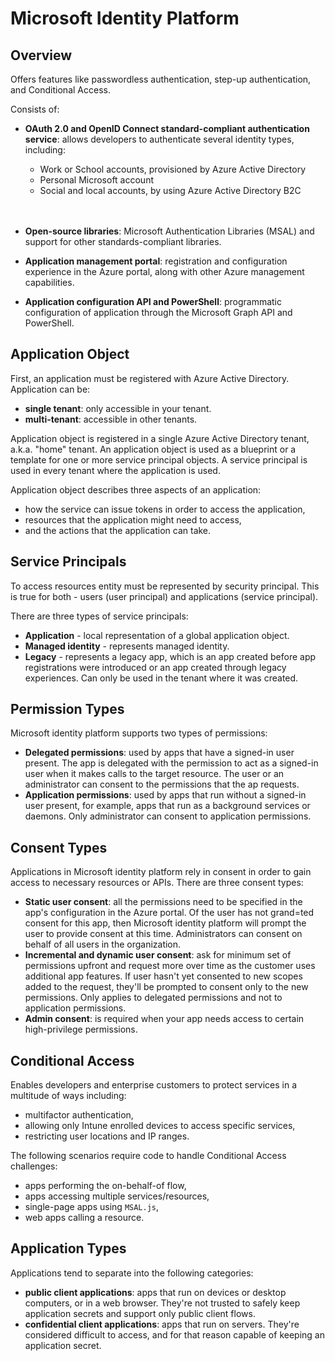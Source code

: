 # Microsoft Identity Platform

## Overview

Offers features like passwordless authentication, step-up authentication, and Conditional Access.

Consists of:
- **OAuth 2.0 and OpenID Connect standard-compliant authentication service**: allows developers to authenticate several identity types, including:

  - Work or School accounts, provisioned by Azure Active Directory
  - Personal Microsoft account
  - Social and local accounts, by using Azure Active Directory B2C
  <br/>
  <br/>
- **Open-source libraries**: Microsoft Authentication Libraries (MSAL) and support for other standards-compliant libraries.
- **Application management portal**: registration and configuration experience in the Azure portal, along with other Azure management capabilities.
- **Application configuration API and PowerShell**: programmatic configuration of application through the Microsoft Graph API and PowerShell.

## Application Object

First, an application must be registered with Azure Active Directory. Application can be:

- **single tenant**: only accessible in your tenant.
- **multi-tenant**: accessible in other tenants.

Application object is registered in a single Azure Active Directory tenant, a.k.a. "home" tenant. An application object is used as a blueprint or a template for one or more service principal objects. A service principal is used in every tenant where the application is used.

Application object describes three aspects of an application:

- how the service can issue tokens in order to access the application,
- resources that the application might need to access,
- and the actions that the application can take.

## Service Principals

To access resources entity must be represented by security principal. This is true for both - users (user principal) and applications (service principal).

There are three types of service principals:

- **Application** - local representation of a global application object.
- **Managed identity** - represents managed identity.
- **Legacy** - represents a legacy app, which is an app created before app registrations were introduced or an app created through legacy experiences. Can only be used in the tenant where it was created.

## Permission Types

Microsoft identity platform supports two types of permissions:

- **Delegated permissions**: used by apps that have a signed-in user present. The app is delegated with the permission to act as a signed-in user when it makes calls to the target resource. The user or an administrator can consent to the permissions that the ap requests.
- **Application permissions**: used by apps that run without a signed-in user present, for example, apps that run as a background services or daemons. Only administrator can consent to application permissions.

## Consent Types

Applications in Microsoft identity platform rely in consent in order to gain access to necessary resources or APIs. There are three consent types:

- **Static user consent**: all the permissions need to be specified in the app's configuration in the Azure portal. Of the user has not grand=ted consent for this app, then Microsoft identity platform will prompt the user to provide consent at this time. Administrators can consent on behalf of all users in the organization.
- **Incremental and dynamic user consent**: ask for minimum set of permissions upfront and request more over time as the customer uses additional app features. If user hasn't yet consented to new scopes added to the request, they'll be prompted to consent only to the new permissions. Only applies to delegated permissions and not to application permissions.
- **Admin consent**: is required when your app needs access to certain high-privilege permissions.

## Conditional Access

Enables developers and enterprise customers to protect services in a multitude of ways including:

- multifactor authentication,
- allowing only Intune enrolled devices to access specific services,
- restricting user locations and IP ranges.

The following scenarios require code to handle Conditional Access challenges:

- apps performing the on-behalf-of flow,
- apps accessing multiple services/resources,
- single-page apps using `MSAL.js`,
- web apps calling a resource.

## Application Types

Applications tend to separate into the following categories:

- **public client applications**: apps that run on devices or desktop computers, or in a web browser. They're not trusted to safely keep application secrets and support only public client flows.
- **confidential client applications**: apps that run on servers. They're considered difficult to access, and for that reason capable of keeping an application secret.

